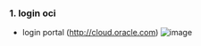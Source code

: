 ### 1. login oci 
- login portal (http://cloud.oracle.com)
![image](https://github.com/user-attachments/assets/1e779354-62d8-4315-bd3a-21df8721effa)



